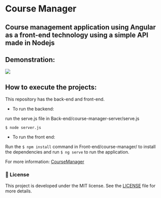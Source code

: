 # Course Manager

## Course management application using Angular as a front-end technology using a simple API made in Nodejs

## Demonstration:

![](captured.gif)

## How to execute the projects:

This repository has the back-end and front-end.

- To run the backend:

run the serve.js file in Back-end/course-manager-server/serve.js

`$ node server.js`

- To run the front end:

Run the `$ npm install` command in Front-end/course-manager/ to install the dependencies and run `$ ng serve` to run the application.

For more information: [CourseManager](https://github.com/RomeuCamurca/course-manager/blob/main/Front-end/course-manager/README.md)

### :memo: License

This project is developed under the MIT license. See the [LICENSE](LICENSE) file for more details.
